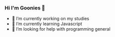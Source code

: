 ### Hi I'm Goonies 👋



- 🔭 I’m currently working on my studies
- 🌱 I’m currently learning Javascript
- 🤔 I’m looking for help with programming general

